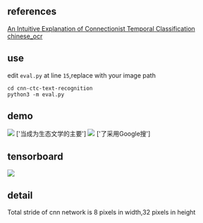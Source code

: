 ## references
<a href='https://towardsdatascience.com/intuitively-understanding-connectionist-temporal-classification-3797e43a86c'>An Intuitive Explanation of Connectionist Temporal Classification</a>
<br>
<a href='https://github.com/YCG09/chinese_ocr'>chinese_ocr</a>

## use
edit ```eval.py``` at line ```15```,replace with your image path
```
cd cnn-ctc-text-recognition
python3 -m eval.py
```

## demo
<img src='https://user-images.githubusercontent.com/35487258/60530916-6af3df80-9d2c-11e9-8599-5b6264ea5c3d.jpg'/>
['当成为生态文学的主要']
<img src='https://user-images.githubusercontent.com/35487258/60530995-9c6cab00-9d2c-11e9-89b9-1a2f396f3a38.jpg'/>
['了采用Google搜']

## tensorboard
<img src='https://user-images.githubusercontent.com/35487258/60531611-ef932d80-9d2d-11e9-8295-4099abcd6762.png'/>

## detail
Total stride of cnn network is 8 pixels in width,32 pixels in height


